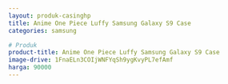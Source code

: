 ```yaml
---
layout: produk-casinghp
title: Anime One Piece Luffy Samsung Galaxy S9 Case
categories: samsung

# Produk
product-title: Anime One Piece Luffy Samsung Galaxy S9 Case
image-drive: 1FnaELn3COIjWNFYqSh9ygKvyPL7efAmf
harga: 90000
---
```

